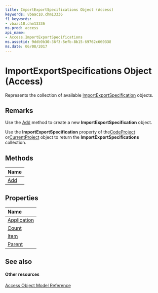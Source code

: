 ```yaml
---
title: ImportExportSpecifications Object (Access)
keywords: vbaac10.chm13336
f1_keywords:
- vbaac10.chm13336
ms.prod: access
api_name:
- Access.ImportExportSpecifications
ms.assetid: 9ddb9b30-36f3-5efb-8b15-69762c660338
ms.date: 06/08/2017
---
```



# ImportExportSpecifications Object (Access)

Represents the collection of available [ImportExportSpecification](importexportspecification-object-access.md) objects.


## Remarks

Use the [Add](importexportspecifications-add-method-access.md) method to create a new **ImportExportSpecification** object.

Use the **ImportExportSpecification** property of the[CodeProject](codeproject-object-access.md) or[CurrentProject](currentproject-object-access.md) object to return the **ImportExportSpecifications** collection.


## Methods



|**Name**|
|:-----|
|[Add](importexportspecifications-add-method-access.md)|

## Properties



|**Name**|
|:-----|
|[Application](importexportspecifications-application-property-access.md)|
|[Count](importexportspecifications-count-property-access.md)|
|[Item](importexportspecifications-item-property-access.md)|
|[Parent](importexportspecifications-parent-property-access.md)|

## See also


#### Other resources


[Access Object Model Reference](http://msdn.microsoft.com/library/2de134a4-6c5c-d2a3-8377-f4dd973ba650%28Office.15%29.aspx)
